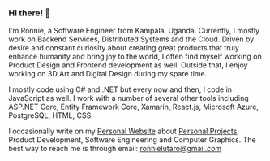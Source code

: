 ### Hi there! 👋
I'm Ronnie, a Software Engineer from Kampala, Uganda. Currently, I mostly work on Backend Services, Distributed Systems and the Cloud. Driven by desire and constant curiosity about creating great products that truly enhance humanity and bring joy to the world, I often find myself working on Product Design and Frontend development as well. Outside that, I enjoy working on 3D Art and Digital Design during my spare time.

I mostly code using C# and .NET but every now and then, I code in JavaScript as well. I work with a number of several other tools including ASP.NET Core, Entity Framework Core, Xamarin, React.js, Microsoft Azure, PostgreSQL, HTML, CSS.

I occasionally write on my [Personal Website](https://ronnielutalo.github.io/) about [Personal Projects](https://ronnielutalo.github.io/projects/), Product Development, Software Engineering and Computer Graphics. The best way to reach me is through email: ronnielutaro@gmail.com

